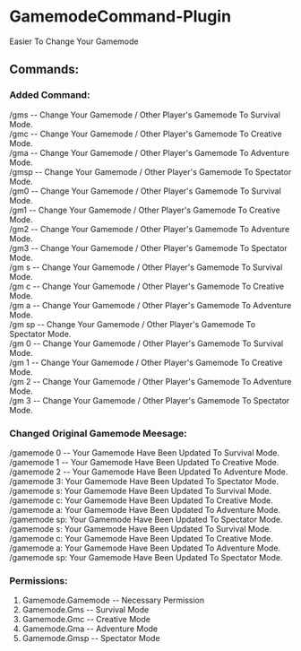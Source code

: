 # GamemodeCommand-Plugin
Easier To Change Your Gamemode<br/>
## Commands:
### Added Command:<br/>
/gms -- Change Your Gamemode / Other Player's Gamemode To Survival Mode.<br/>
/gmc -- Change Your Gamemode / Other Player's Gamemode To Creative Mode.<br/>
/gma -- Change Your Gamemode / Other Player's Gamemode To Adventure Mode.<br/>
/gmsp -- Change Your Gamemode / Other Player's Gamemode To Spectator Mode.<br/>
/gm0 -- Change Your Gamemode / Other Player's Gamemode To Survival Mode.<br/>
/gm1 -- Change Your Gamemode / Other Player's Gamemode To Creative Mode.<br/>
/gm2 -- Change Your Gamemode / Other Player's Gamemode To Adventure Mode.<br/>
/gm3 -- Change Your Gamemode / Other Player's Gamemode To Spectator Mode.<br/>
/gm s -- Change Your Gamemode / Other Player's Gamemode To Survival Mode.<br/>
/gm c -- Change Your Gamemode / Other Player's Gamemode To Creative Mode.<br/>
/gm a -- Change Your Gamemode / Other Player's Gamemode To Adventure Mode.<br/>
/gm sp -- Change Your Gamemode / Other Player's Gamemode To Spectator Mode.<br/>
/gm 0 -- Change Your Gamemode / Other Player's Gamemode To Survival Mode.<br/>
/gm 1 -- Change Your Gamemode / Other Player's Gamemode To Creative Mode.<br/>
/gm 2 -- Change Your Gamemode / Other Player's Gamemode To Adventure Mode.<br/>
/gm 3 -- Change Your Gamemode / Other Player's Gamemode To Spectator Mode.<br/>
### Changed Original Gamemode Meesage:<br/>
/gamemode 0 -- Your Gamemode Have Been Updated To Survival Mode.<br/>
/gamemode 1 -- Your Gamemode Have Been Updated To Creative Mode.<br/>
/gamemode 2 -- Your Gamemode Have Been Updated To Adventure Mode.<br/>
/gamemode 3: Your Gamemode Have Been Updated To Spectator Mode.<br/>
/gamemode s: Your Gamemode Have Been Updated To Survival Mode.<br/>
/gamemode c: Your Gamemode Have Been Updated To Creative Mode.<br/>
/gamemode a: Your Gamemode Have Been Updated To Adventure Mode.<br/>
/gamemode sp: Your Gamemode Have Been Updated To Spectator Mode.<br/>
/gamemode s: Your Gamemode Have Been Updated To Survival Mode.<br/>
/gamemode c: Your Gamemode Have Been Updated To Creative Mode.<br/>
/gamemode a: Your Gamemode Have Been Updated To Adventure Mode.<br/>
/gamemode sp: Your Gamemode Have Been Updated To Spectator Mode.<br/>
### Permissions:
1. Gamemode.Gamemode -- Necessary Permission
2. Gamemode.Gms -- Survival Mode
3. Gamemode.Gmc -- Creative Mode
4. Gamemode.Gma -- Adventure Mode
5. Gamemode.Gmsp -- Spectator Mode
